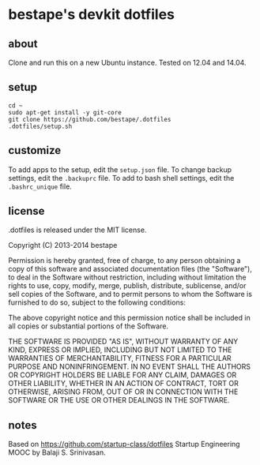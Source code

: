 # bestape's devkit dotfiles
## about
Clone and run this on a new Ubuntu instance.
Tested on 12.04 and 14.04.
## setup
```
cd ~
sudo apt-get install -y git-core
git clone https://github.com/bestape/.dotfiles
.dotfiles/setup.sh   
```
## customize
To add apps to the setup, edit the `setup.json` file. 
To change backup settings, edit the `.backuprc` file.
To add to bash shell settings, edit the `.bashrc_unique` file.
## license
.dotfiles is released under the MIT license.

Copyright (C) 2013-2014 bestape

Permission is hereby granted, free of charge, to any person obtaining a copy of this software and associated documentation files (the "Software"), to deal in the Software without restriction, including without limitation the rights to use, copy, modify, merge, publish, distribute, sublicense, and/or sell copies of the Software, and to permit persons to whom the Software is furnished to do so, subject to the following conditions:

The above copyright notice and this permission notice shall be included in all copies or substantial portions of the Software.

THE SOFTWARE IS PROVIDED "AS IS", WITHOUT WARRANTY OF ANY KIND, EXPRESS OR IMPLIED, INCLUDING BUT NOT LIMITED TO THE WARRANTIES OF MERCHANTABILITY, FITNESS FOR A PARTICULAR PURPOSE AND NONINFRINGEMENT. IN NO EVENT SHALL THE AUTHORS OR COPYRIGHT HOLDERS BE LIABLE FOR ANY CLAIM, DAMAGES OR OTHER LIABILITY, WHETHER IN AN ACTION OF CONTRACT, TORT OR OTHERWISE, ARISING FROM, OUT OF OR IN CONNECTION WITH THE SOFTWARE OR THE USE OR OTHER DEALINGS IN THE SOFTWARE.
## notes
Based on https://github.com/startup-class/dotfiles Startup Engineering MOOC by Balaji S. Srinivasan.
